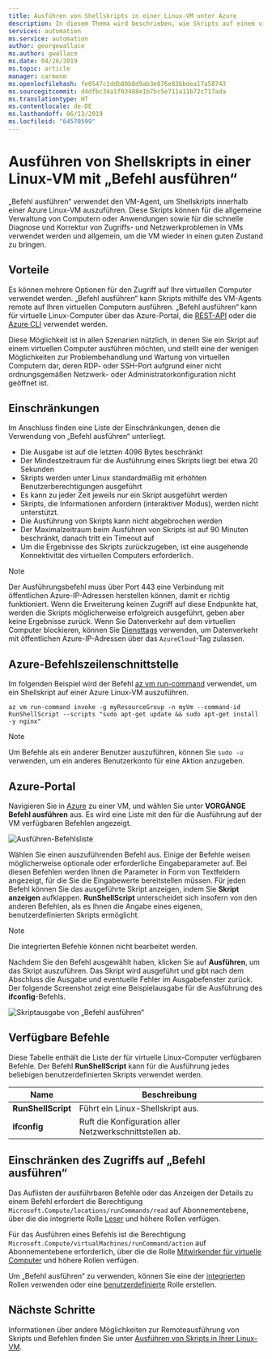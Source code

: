 ```yaml
---
title: Ausführen von Shellskripts in einer Linux-VM unter Azure
description: In diesem Thema wird beschrieben, wie Skripts auf einem virtuellen Azure Linux-Computer mithilfe von „Befehl ausführen“ ausgeführt werden
services: automation
ms.service: automation
author: georgewallace
ms.author: gwallace
ms.date: 04/26/2019
ms.topic: article
manager: carmonm
ms.openlocfilehash: fe0547c1ddb89b8d9ab3e876e83bbdea17a58743
ms.sourcegitcommit: d4dfbc34a1f03488e1b7bc5e711a11b72c717ada
ms.translationtype: HT
ms.contentlocale: de-DE
ms.lasthandoff: 06/13/2019
ms.locfileid: "64570599"
---
```

# <a name="run-shell-scripts-in-your-linux-vm-with-run-command"></a>Ausführen von Shellskripts in einer Linux-VM mit „Befehl ausführen“

„Befehl ausführen“ verwendet den VM-Agent, um Shellskripts innerhalb einer Azure Linux-VM auszuführen. Diese Skripts können für die allgemeine Verwaltung von Computern oder Anwendungen sowie für die schnelle Diagnose und Korrektur von Zugriffs- und Netzwerkproblemen in VMs verwendet werden und allgemein, um die VM wieder in einen guten Zustand zu bringen.

## <a name="benefits"></a>Vorteile

Es können mehrere Optionen für den Zugriff auf Ihre virtuellen Computer verwendet werden. „Befehl ausführen“ kann Skripts mithilfe des VM-Agents remote auf Ihren virtuellen Computern ausführen. „Befehl ausführen“ kann für virtuelle Linux-Computer über das Azure-Portal, die [REST-API](/rest/api/compute/virtual%20machines%20run%20commands/runcommand) oder die [Azure CLI](/cli/azure/vm/run-command?view=azure-cli-latest#az-vm-run-command-invoke) verwendet werden.

Diese Möglichkeit ist in allen Szenarien nützlich, in denen Sie ein Skript auf einem virtuellen Computer ausführen möchten, und stellt eine der wenigen Möglichkeiten zur Problembehandlung und Wartung von virtuellen Computern dar, deren RDP- oder SSH-Port aufgrund einer nicht ordnungsgemäßen Netzwerk- oder Administratorkonfiguration nicht geöffnet ist.

## <a name="restrictions"></a>Einschränkungen

Im Anschluss finden eine Liste der Einschränkungen, denen die Verwendung von „Befehl ausführen“ unterliegt.

* Die Ausgabe ist auf die letzten 4096 Bytes beschränkt
* Der Mindestzeitraum für die Ausführung eines Skripts liegt bei etwa 20 Sekunden
* Skripts werden unter Linux standardmäßig mit erhöhten Benutzerberechtigungen ausgeführt
* Es kann zu jeder Zeit jeweils nur ein Skript ausgeführt werden
* Skripts, die Informationen anfordern (interaktiver Modus), werden nicht unterstützt.
* Die Ausführung von Skripts kann nicht abgebrochen werden
* Der Maximalzeitraum beim Ausführen von Skripts ist auf 90 Minuten beschränkt, danach tritt ein Timeout auf
* Um die Ergebnisse des Skripts zurückzugeben, ist eine ausgehende Konnektivität des virtuellen Computers erforderlich.

> [!NOTE]
> Der Ausführungsbefehl muss über Port 443 eine Verbindung mit öffentlichen Azure-IP-Adressen herstellen können, damit er richtig funktioniert. Wenn die Erweiterung keinen Zugriff auf diese Endpunkte hat, werden die Skripts möglicherweise erfolgreich ausgeführt, geben aber keine Ergebnisse zurück. Wenn Sie Datenverkehr auf dem virtuellen Computer blockieren, können Sie [Diensttags](../../virtual-network/security-overview.md#service-tags) verwenden, um Datenverkehr mit öffentlichen Azure-IP-Adressen über das `AzureCloud`-Tag zulassen.

## <a name="azure-cli"></a>Azure-Befehlszeilenschnittstelle

Im folgenden Beispiel wird der Befehl [az vm run-command](/cli/azure/vm/run-command?view=azure-cli-latest#az-vm-run-command-invoke) verwendet, um ein Shellskript auf einer Azure Linux-VM auszuführen.

```azurecli-interactive
az vm run-command invoke -g myResourceGroup -n myVm --command-id RunShellScript --scripts "sudo apt-get update && sudo apt-get install -y nginx"
```

> [!NOTE]
> Um Befehle als ein anderer Benutzer auszuführen, können Sie `sudo -u` verwenden, um ein anderes Benutzerkonto für eine Aktion anzugeben.

## <a name="azure-portal"></a>Azure-Portal

Navigieren Sie in [Azure](https://portal.azure.com) zu einer VM, und wählen Sie unter **VORGÄNGE** **Befehl ausführen** aus. Es wird eine Liste mit den für die Ausführung auf der VM verfügbaren Befehlen angezeigt.

![Ausführen-Befehlsliste](./media/run-command/run-command-list.png)

Wählen Sie einen auszuführenden Befehl aus. Einige der Befehle weisen möglicherweise optionale oder erforderliche Eingabeparameter auf. Bei diesen Befehlen werden Ihnen die Parameter in Form von Textfeldern angezeigt, für die Sie die Eingabewerte bereitstellen müssen. Für jeden Befehl können Sie das ausgeführte Skript anzeigen, indem Sie **Skript anzeigen** aufklappen. **RunShellScript** unterscheidet sich insofern von den anderen Befehlen, als es Ihnen die Angabe eines eigenen, benutzerdefinierten Skripts ermöglicht.

> [!NOTE]
> Die integrierten Befehle können nicht bearbeitet werden.

Nachdem Sie den Befehl ausgewählt haben, klicken Sie auf **Ausführen**, um das Skript auszuführen. Das Skript wird ausgeführt und gibt nach dem Abschluss die Ausgabe und eventuelle Fehler im Ausgabefenster zurück. Der folgende Screenshot zeigt eine Beispielausgabe für die Ausführung des **ifconfig**-Befehls.

![Skriptausgabe von „Befehl ausführen“](./media/run-command/run-command-script-output.png)

## <a name="available-commands"></a>Verfügbare Befehle

Diese Tabelle enthält die Liste der für virtuelle Linux-Computer verfügbaren Befehle. Der Befehl **RunShellScript** kann für die Ausführung jedes beliebigen benutzerdefinierten Skripts verwendet werden.

|**Name**|**Beschreibung**|
|---|---|
|**RunShellScript**|Führt ein Linux-Shellskript aus.|
|**ifconfig**| Ruft die Konfiguration aller Netzwerkschnittstellen ab.|

## <a name="limiting-access-to-run-command"></a>Einschränken des Zugriffs auf „Befehl ausführen“

Das Auflisten der ausführbaren Befehle oder das Anzeigen der Details zu einem Befehl erfordert die Berechtigung `Microsoft.Compute/locations/runCommands/read` auf Abonnementebene, über die die integrierte Rolle [Leser](../../role-based-access-control/built-in-roles.md#reader) und höhere Rollen verfügen.

Für das Ausführen eines Befehls ist die Berechtigung `Microsoft.Compute/virtualMachines/runCommand/action` auf Abonnementebene erforderlich, über die die Rolle [Mitwirkender für virtuelle Computer](../../role-based-access-control/built-in-roles.md#virtual-machine-contributor) und höhere Rollen verfügen.

Um „Befehl ausführen“ zu verwenden, können Sie eine der [integrierten](../../role-based-access-control/built-in-roles.md) Rollen verwenden oder eine [benutzerdefinierte](../../role-based-access-control/custom-roles.md) Rolle erstellen.

## <a name="next-steps"></a>Nächste Schritte

Informationen über andere Möglichkeiten zur Remoteausführung von Skripts und Befehlen finden Sie unter [Ausführen von Skripts in Ihrer Linux-VM](run-scripts-in-vm.md).
